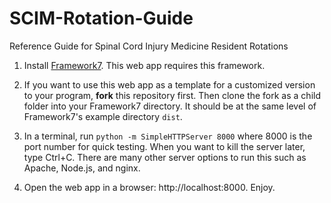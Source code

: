 # SCIM-Rotation-Guide
Reference Guide for Spinal Cord Injury Medicine Resident Rotations

1. Install [Framework7](https://framework7.io). This web app requires this framework.

2. If you want to use this web app as a template for a customized version to your program, **fork** this repository first. Then clone the fork as a child folder into your Framework7 directory. It should be at the same level of Framework7's example directory ```dist```. 

3. In a terminal, run ```python -m SimpleHTTPServer 8000``` where 8000 is the port number for quick testing. When you want to kill the server later, type Ctrl+C. There are many other server options to run this such as Apache, Node.js, and nginx. 

4. Open the web app in a browser: http://localhost:8000. Enjoy.
